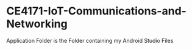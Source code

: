 # CE4171-IoT-Communications-and-Networking

Application Folder is the Folder containing my Android Studio Files
